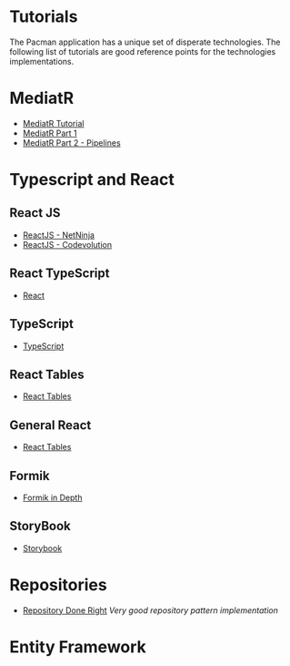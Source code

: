 # Tutorials

The Pacman application has a unique set of disperate technologies. The following list of tutorials are good reference points for the technologies implementations.

# MediatR

- [MediatR Tutorial](https://www.youtube.com/watch?v=yozD5Tnd8nw)
- [MediatR Part 1](https://www.youtube.com/watch?v=YzOBrVlthMk&t=522s)
- [MediatR Part 2 - Pipelines](https://www.youtube.com/watch?v=2JzQuIvxIqk&t=416s)

# Typescript and React

## React JS

- [ReactJS - NetNinja](https://www.youtube.com/watch?v=j942wKiXFu8&t=219s)
- [ReactJS - Codevolution](https://www.youtube.com/watch?v=QFaFIcGhPoM&list=PLC3y8-rFHvwgg3vaYJgHGnModB54rxOk3)

## React TypeScript

- [React](https://www.youtube.com/watch?v=TiSGujM22OI&list=PLC3y8-rFHvwi1AXijGTKM0BKtHzVC-LSK)


## TypeScript

- [TypeScript](https://www.youtube.com/watch?v=2pZmKW9-I_k)


## React Tables

- [React Tables](https://www.youtube.com/playlist?list=PLC3y8-rFHvwgWTSrDiwmUsl4ZvipOw9Cz)


## General React

- [React Tables](https://www.youtube.com/watch?v=YwP4NAZGskg&list=PLC3y8-rFHvwgWTSrDiwmUsl4ZvipOw9Cz&index=1)


## Formik

- [Formik in Depth](https://www.youtube.com/watch?v=a94FOvaBomQ&list=PLC3y8-rFHvwiPmFbtzEWjESkqBVDbdgGu&index=1)


## StoryBook

- [Storybook](https://www.youtube.com/playlist?list=PLC3y8-rFHvwhC-j3x3t9la8-GQJGViDQk)


# Repositories

- [Repository Done Right](https://www.youtube.com/watch?v=rtXpYpZdOzM)
*Very good repository pattern implementation*


# Entity Framework